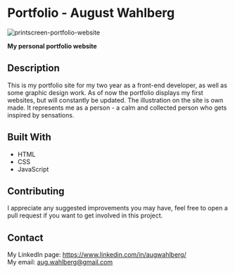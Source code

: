 # Portfolio - August Wahlberg
![printscreen-portfolio-website](https://user-images.githubusercontent.com/91577070/172948993-7708506c-f387-4142-ad1f-63e640c35410.png)

**My personal portfolio website** 

## Description
This is my portfolio site for my two year as a front-end developer, as well as some graphic design work. As of now the portfolio displays my first websites, but will constantly be updated. The illustration on the site is own made. It represents me as a person - a calm and collected person who gets inspired by sensations.

## Built With
* HTML
* CSS
* JavaScript

## Contributing
I appreciate any suggested improvements you may have, feel free to open a pull request if you want to get involved in this project.

## Contact
My LinkedIn page: https://www.linkedin.com/in/augwahlberg/  
My email: aug.wahlberg@gmail.com

